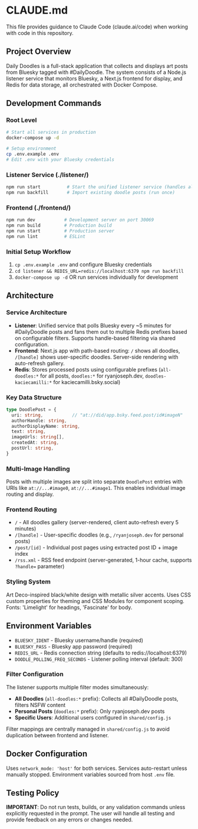 # CLAUDE.md

This file provides guidance to Claude Code (claude.ai/code) when working with code in this repository.

## Project Overview

Daily Doodles is a full-stack application that collects and displays art posts from Bluesky tagged with #DailyDoodle. The system consists of a Node.js listener service that monitors Bluesky, a Next.js frontend for display, and Redis for data storage, all orchestrated with Docker Compose.

## Development Commands

### Root Level
```bash
# Start all services in production
docker-compose up -d

# Setup environment
cp .env.example .env
# Edit .env with your Bluesky credentials
```

### Listener Service (./listener/)
```bash
npm run start          # Start the unified listener service (handles all modes)
npm run backfill       # Import existing doodle posts (run once)
```

### Frontend (./frontend/)
```bash
npm run dev           # Development server on port 30069
npm run build         # Production build  
npm run start         # Production server
npm run lint          # ESLint
```

### Initial Setup Workflow
1. `cp .env.example .env` and configure Bluesky credentials
2. `cd listener && REDIS_URL=redis://localhost:6379 npm run backfill`
3. `docker-compose up -d` OR run services individually for development

## Architecture

### Service Architecture
- **Listener**: Unified service that polls Bluesky every ~5 minutes for #DailyDoodle posts and fans them out to multiple Redis prefixes based on configurable filters. Supports handle-based filtering via shared configuration.
- **Frontend**: Next.js app with path-based routing: `/` shows all doodles, `/[handle]` shows user-specific doodles. Server-side rendering with auto-refresh gallery.
- **Redis**: Stores processed posts using configurable prefixes (`all-doodles:*` for all posts, `doodles:*` for ryanjoseph.dev, `doodles-kaciecamilli:*` for kaciecamilli.bsky.social)

### Key Data Structure
```typescript
type DoodlePost = {
  uri: string,           // "at://did/app.bsky.feed.post/id#imageN"
  authorHandle: string,
  authorDisplayName: string,
  text: string,
  imageUrls: string[],
  createdAt: string,
  postUrl: string,
}
```

### Multi-Image Handling
Posts with multiple images are split into separate `DoodlePost` entries with URIs like `at://...#image0`, `at://...#image1`. This enables individual image routing and display.

### Frontend Routing
- `/` - All doodles gallery (server-rendered, client auto-refresh every 5 minutes)
- `/[handle]` - User-specific doodles (e.g., `/ryanjoseph.dev` for personal posts)
- `/post/[id]` - Individual post pages using extracted post ID + image index
- `/rss.xml` - RSS feed endpoint (server-generated, 1-hour cache, supports `?handle=` parameter)

### Styling System
Art Deco-inspired black/white design with metallic silver accents. Uses CSS custom properties for theming and CSS Modules for component scoping. Fonts: 'Limelight' for headings, 'Fascinate' for body.

## Environment Variables
- `BLUESKY_IDENT` - Bluesky username/handle (required)
- `BLUESKY_PASS` - Bluesky app password (required)  
- `REDIS_URL` - Redis connection string (defaults to redis://localhost:6379)
- `DOODLE_POLLING_FREQ_SECONDS` - Listener polling interval (default: 300)

### Filter Configuration
The listener supports multiple filter modes simultaneously:
- **All Doodles** (`all-doodles:*` prefix): Collects all #DailyDoodle posts, filters NSFW content
- **Personal Posts** (`doodles:*` prefix): Only ryanjoseph.dev posts  
- **Specific Users**: Additional users configured in `shared/config.js`

Filter mappings are centrally managed in `shared/config.js` to avoid duplication between frontend and listener.

## Docker Configuration
Uses `network_mode: 'host'` for both services. Services auto-restart unless manually stopped. Environment variables sourced from host `.env` file.

## Testing Policy
**IMPORTANT**: Do not run tests, builds, or any validation commands unless explicitly requested in the prompt. The user will handle all testing and provide feedback on any errors or changes needed.